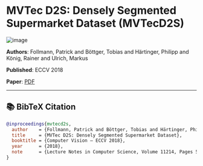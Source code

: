 # MVTec D2S: Densely Segmented Supermarket Dataset (MVTecD2S)
![image](https://www.mvtec.com/fileadmin/_processed_/a/d/csm_mvtec_d2s_1_25d68647f6.webp)

**Authors**: Follmann, Patrick and Böttger, Tobias and Härtinger, Philipp and König, Rainer and Ulrich, Markus 

**Published**: ECCV 2018

**Paper**: [PDF](https://www.mvtec.com/fileadmin/Redaktion/mvtec.com/company/research/datasets/mvtec_d2s.pdf)

---

## 📚 BibTeX Citation

```bibtex
@inproceedings{mvtecd2s,
  author    = {Follmann, Patrick and Böttger, Tobias and Härtinger, Philipp and König, Rainer and Ulrich, Markus},
  title     = {MVTec D2S: Densely Segmented Supermarket Dataset},
  booktitle = {Computer Vision – ECCV 2018},
  year      = {2018},
  note      = {Lecture Notes in Computer Science, Volume 11214, Pages 541--557. Available at: \url{https://doi.org/10.1007/978-3-030-01249-6_35}}
}
```
